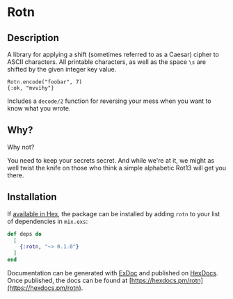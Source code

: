 # Rotn

## Description
A library for applying a shift (sometimes referred to as a Caesar) cipher to 
ASCII characters. All printable characters, as well as the space `\s` are shifted
by the given integer key value.

```
Rotn.encode("foobar", 7)
{:ok, "mvvihy"}
```

Includes a `decode/2` function for reversing your mess when you want to know what
you wrote.

## Why?

Why not?

You need to keep your secrets secret. And while we're at it, we might as well
twist the knife on those who think a simple alphabetic Rot13 will get you there.

## Installation

If [available in Hex](https://hex.pm/docs/publish), the package can be installed
by adding `rotn` to your list of dependencies in `mix.exs`:

```elixir
def deps do
  [
    {:rotn, "~> 0.1.0"}
  ]
end
```

Documentation can be generated with [ExDoc](https://github.com/elixir-lang/ex_doc)
and published on [HexDocs](https://hexdocs.pm). Once published, the docs can
be found at [https://hexdocs.pm/rotn](https://hexdocs.pm/rotn).

